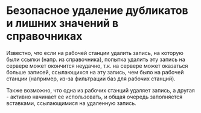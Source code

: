 # Безопасное удаление дубликатов и лишних значений в справочниках


Известно, что если на рабочей станции удалить запись, на которую были ссылки (напр. из справочника),
попытка удалить эту запись на сервере может окончится неудачно, т.к. на сервере может оказаться больше записей,
ссылающихся на эту запись, чем было на рабочей станции (например, из-за фильтрации баз для рабочих станций).

Также возможно, что одна из рабочих станций удаляет запись, а другая - активно начинает ее использовать,
и общая очередь заполняется вставками, ссылающимися на удаленную запись.
